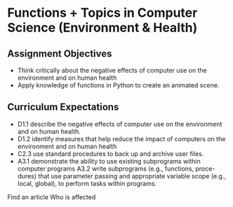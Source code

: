 # Functions + Topics in Computer Science (Environment &amp; Health)


## Assignment Objectives
* Think critically about the negative effects of computer use on the environment and on human health
* Apply knowledge of functions in Python to create an animated scene.

## Curriculum Expectations
* D1.1 describe the negative effects of computer use on the environment and on human health.
* D1.2 identify measures that help reduce the impact of computers on the environment and on human health 
* C2.3 use standard procedures to back up and archive user files.
* A3.1 demonstrate the ability to use existing subprograms within computer programs
A3.2 write subprograms (e.g., functions, proce- dures) that use parameter passing and appropriate variable scope (e.g., local, global),
to perform tasks within programs.


Find an article
Who is affected